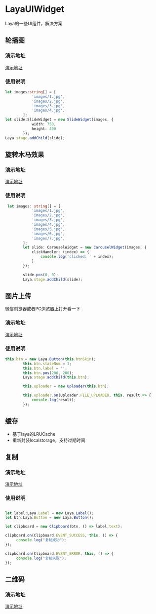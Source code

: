 # LayaUIWidget
Laya的一些UI组件，解决方案

## 轮播图

### 演示地址

 [演示地址](http://www.noteliu.com/LayaUIWidget/SlideWidget/bin/index.html)

### 使用说明

``` typescript
let images:string[] = [
            'images/1.jpg',
            'images/2.jpg',
            'images/3.jpg',
            'images/4.jpg',
        ];
let slide:SlideWidget = new SlideWidget(images, {
            width: 750,
            height: 400
        });
Laya.stage.addChild(slide);
```

## 旋转木马效果

### 演示地址

 [演示地址](http://www.noteliu.com/LayaUIWidget/CarouselSlide/bin/index.html)

### 使用说明

``` typescript
 let images: string[] = [
            'images/1.jpg',
            'images/2.jpg',
            'images/3.jpg',
            'images/4.jpg',
            'images/5.jpg',
            'images/6.jpg',
            'images/7.jpg',
        ];
        let slide: CarouselWidget = new CarouselWidget(images, {
            clickHandler: (index) => {
                console.log('clicked: ' + index);
            }
        });

        slide.pos(0, 0);
        Laya.stage.addChild(slide);
```

## 图片上传

微信浏览器或者PC浏览器上打开看一下

### 演示地址

 [演示地址](http://www.noteliu.com/LayaUIWidget/Uploader/bin/index.html)

### 使用说明

``` typescript
this.btn = new Laya.Button(this.btnSkin);
        this.btn.stateNum = 1;
        this.btn.label = '';
        this.btn.pos(200, 200);
        Laya.stage.addChild(this.btn);

        this.uploader = new Uploader(this.btn);

        this.uploader.on(Uploader.FILE_UPLOADED, this, result => {
            console.log(result);
        });
```

## 缓存

* 基于laya的LRUCache
* 重新封装localstorage，支持过期时间

## 复制

### 演示地址

 [演示地址](http://www.noteliu.com/LayaUIWidget/Clipboard/bin/index.html)

### 使用说明

``` typescript

let label:Laya.Label = new Laya.Label();
let btn:Laya.Button = new Laya.Button();

let clipboard = new Clipboard(btn, () => label.text);

clipboard.on(Clipboard.EVENT_SUCCESS, this, () => {
     console.log("复制成功");
});

clipboard.on(Clipboard.EVENT_ERROR, this, () => {
     console.log("复制失败");
});

```

## 二维码

### 演示地址

 [演示地址](http://www.noteliu.com/LayaUIWidget/QRCode/bin/index.html)
